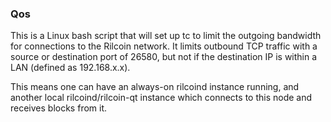 ### Qos ###

This is a Linux bash script that will set up tc to limit the outgoing bandwidth for connections to the Rilcoin network. It limits outbound TCP traffic with a source or destination port of 26580, but not if the destination IP is within a LAN (defined as 192.168.x.x).

This means one can have an always-on rilcoind instance running, and another local rilcoind/rilcoin-qt instance which connects to this node and receives blocks from it.
